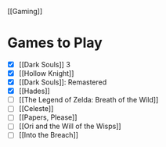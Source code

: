 [[Gaming]]

# Games to Play

- [x] [[Dark Souls]] 3
- [x] [[Hollow Knight]]
- [x] [[Dark Souls]]: Remastered
- [x] [[Hades]]
- [ ] [[The Legend of Zelda: Breath of the Wild]]
- [ ] [[Celeste]]
- [ ] [[Papers, Please]]
- [ ] [[Ori and the Will of the Wisps]]
- [ ] [[Into the Breach]]
